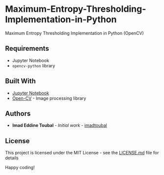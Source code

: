 # Maximum-Entropy-Thresholding-Implementation-in-Python
Maximum Entropy Thresholding Implementation in Python (OpenCV)

## Requirements

- Jupyter Notebook
- `opencv-python` library

## Built With

* [Jupyter Notebook](https://jupyter.org/)
* [Open-CV](https://opencv.org/) - Image processing library

## Authors

* **Imad Eddine Toubal** - *Initial work* - [imadtoubal](https://github.com/imadtoubal)


## License

This project is licensed under the MIT License - see the [LICENSE.md](LICENSE.md) file for details


 Happy coding!
